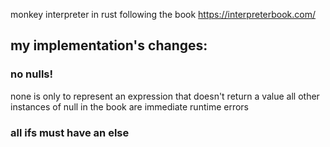 monkey interpreter in rust following the book https://interpreterbook.com/

## my implementation's changes:

### no nulls!

none is only to represent an expression that doesn't return a value
all other instances of null in the book are immediate runtime errors

### all ifs must have an else
